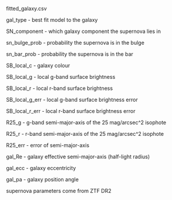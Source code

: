 fitted_galaxy.csv

gal_type - best fit model to the galaxy

SN_component	- which galaxy component the supernova lies in

sn_bulge_prob	- probability the supernova is in the bulge

sn_bar_prob	- probability the supernova is in the bar

SB_local_c	- galaxy colour

SB_local_g	- local g-band surface brightness

SB_local_r	- local r-band surface brightness

SB_local_g_err	- local g-band surface brightness error

SB_local_r_err	- local r-band surface brightness error

R25_g	- g-band semi-major-axis of the 25 mag/arcsec^2 isophote

R25_r	- r-band semi-major-axis of the 25 mag/arcsec^2 isophote

R25_err	- error of  semi-major-axis

gal_Re - galaxy effective semi-major-axis (half-light radius)

gal_ecc	- galaxy eccentricity

gal_pa - galaxy position angle


supernova parameters come from ZTF DR2
